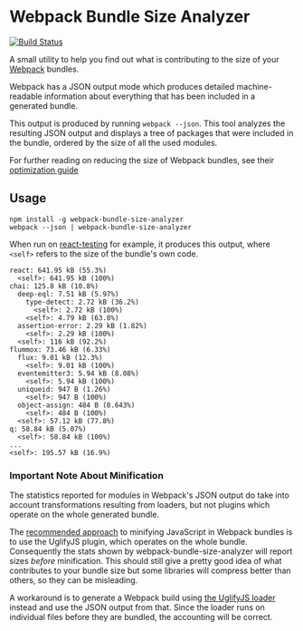 Webpack Bundle Size Analyzer
============================

[![Build Status](https://travis-ci.org/robertknight/webpack-bundle-size-analyzer.png?branch=master)](https://travis-ci.org/robertknight/webpack-bundle-size-analyzer)

A small utility to help you find out what is contributing
to the size of your [Webpack](http://webpack.github.io/) bundles.

Webpack has a JSON output mode which produces detailed machine-readable
information about everything that has been included in a generated bundle.

This output is produced by running `webpack --json`. This tool analyzes
the resulting JSON output and displays a tree of packages that were included
in the bundle, ordered by the size of all the used modules.

For further reading on reducing the size of Webpack bundles,
see their [optimization guide](http://webpack.github.io/docs/optimization.html)

## Usage

````
npm install -g webpack-bundle-size-analyzer
webpack --json | webpack-bundle-size-analyzer
````

When run on [react-testing](https://github.com/robertknight/react-testing) for example,
it produces this output, where `<self>` refers to the size of the bundle's own code.

````
react: 641.95 kB (55.3%)
  <self>: 641.95 kB (100%)
chai: 125.8 kB (10.8%)
  deep-eql: 7.51 kB (5.97%)
    type-detect: 2.72 kB (36.2%)
      <self>: 2.72 kB (100%)
    <self>: 4.79 kB (63.8%)
  assertion-error: 2.29 kB (1.82%)
    <self>: 2.29 kB (100%)
  <self>: 116 kB (92.2%)
flummox: 73.46 kB (6.33%)
  flux: 9.01 kB (12.3%)
    <self>: 9.01 kB (100%)
  eventemitter3: 5.94 kB (8.08%)
    <self>: 5.94 kB (100%)
  uniqueid: 947 B (1.26%)
    <self>: 947 B (100%)
  object-assign: 484 B (0.643%)
    <self>: 484 B (100%)
  <self>: 57.12 kB (77.8%)
q: 58.84 kB (5.07%)
  <self>: 58.84 kB (100%)
...
<self>: 195.57 kB (16.9%)
````

### Important Note About Minification

The statistics reported for modules in Webpack's JSON output do
take into account transformations resulting from loaders, but
not plugins which operate on the whole generated bundle.

The [recommended approach](http://webpack.github.io/docs/optimization.html)
to minifying JavaScript in Webpack bundles is to use the UglifyJS plugin,
which operates on the whole bundle. Consequently the stats shown by webpack-bundle-size-analyzer
will report sizes _before_ minification. This should still give a pretty good idea of what
contributes to your bundle size but some libraries will compress better than others,
so they can be misleading.

A workaround is to generate a Webpack build using [the UglifyJS loader](https://www.npmjs.com/package/uglify-loader)
instead and use the JSON output from that. Since the loader runs on individual files before they are bundled,
the accounting will be correct.


